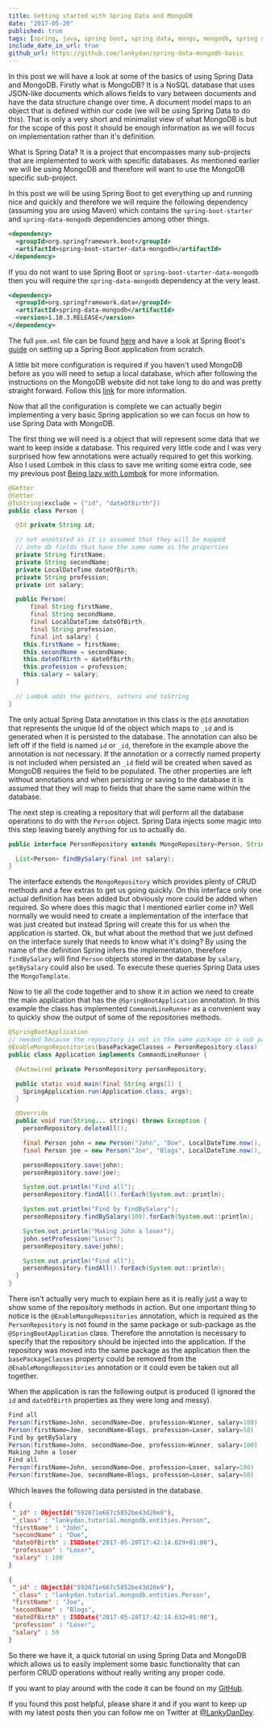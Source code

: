 ```yaml
---
title: Getting started with Spring Data and MongoDB
date: "2017-05-20"
published: true
tags: [spring, java, spring boot, spring data, mongo, mongodb, spring data mongodb]
include_date_in_url: true
github_url: https://github.com/lankydan/spring-data-mongodb-basic
---
```


In this post we will have a look at some of the basics of using Spring Data and MongoDB. Firstly what is MongoDB? It is a NoSQL database that uses JSON-like documents which allows fields to vary between documents and have the data structure change over time. A document model maps to an object that is defined within our code (we will be using Spring Data to do this). That is only a very short and minimalist view of what MongoDB is but for the scope of this post it should be enough information as we will focus on implementation rather than it's definition.

What is Spring Data? It is a project that encompasses many sub-projects that are implemented to work with specific databases. As mentioned earlier we will be using MongoDB and therefore will want to use the MongoDB specific sub-project.

In this post we will be using Spring Boot to get everything up and running nice and quickly and therefore we will require the following dependency (assuming you are using Maven) which contains the `spring-boot-starter` and `spring-data-mongodb` dependencies among other things.

```xml
<dependency>
  <groupId>org.springframework.boot</groupId>
  <artifactId>spring-boot-starter-data-mongodb</artifactId>
</dependency>
```

If you do not want to use Spring Boot or `spring-boot-starter-data-mongodb` then you will require the `spring-data-mongodb` dependency at the very least.

```xml
<dependency>
  <groupId>org.springframework.data</groupId>
  <artifactId>spring-data-mongodb</artifactId>
  <version>1.10.3.RELEASE</version>
</dependency>
```

The full `pom.xml` file can be found [here](https://github.com/lankydan/spring-data-mongodb-basic/blob/master/pom.xml) and have a look at Spring Boot's [guide](https://spring.io/guides/gs/spring-boot/) on setting up a Spring Boot application from scratch.

A little bit more configuration is required if you haven't used MongoDB before as you will need to setup a local database, which after following the instructions on the MongoDB website did not take long to do and was pretty straight forward. Follow this [link](https://docs.mongodb.com/manual/installation/) for more information.

Now that all the configuration is complete we can actually begin implementing a very basic Spring application so we can focus on how to use Spring Data with MongoDB.

The first thing we will need is a object that will represent some data that we want to keep inside a database. This required very little code and I was very surprised how few annotations were actually required to get this working. Also I used Lombok in this class to save me writing some extra code, see my previous post [Being lazy with Lombok](https://lankydan.dev/2017/04/29/being-lazy-with-lombok/) for more information.

```java
@Getter
@Setter
@ToString(exclude = {"id", "dateOfBirth"})
public class Person {

  @Id private String id;

  // not annotated as it is assumed that they will be mapped
  // onto db fields that have the same name as the properties
  private String firstName;
  private String secondName;
  private LocalDateTime dateOfBirth;
  private String profession;
  private int salary;

  public Person(
      final String firstName,
      final String secondName,
      final LocalDateTime dateOfBirth,
      final String profession,
      final int salary) {
    this.firstName = firstName;
    this.secondName = secondName;
    this.dateOfBirth = dateOfBirth;
    this.profession = profession;
    this.salary = salary;
  }

  // Lombok adds the getters, setters and toString
}
```

The only actual Spring Data annotation in this class is the `@Id` annotation that represents the unique Id of the object which maps to `_id` and is generated when it is persisted to the database. The annotation can also be left off if the field is named `id` or `_id`, therefore in the example above the annotation is not necessary. If the annotation or a correctly named property is not included when persisted an `_id` field will be created when saved as MongoDB requires the field to be populated. The other properties are left without annotations and when persisting or saving to the database it is assumed that they will map to fields that share the same name within the database.

The next step is creating a repository that will perform all the database operations to do with the `Person` object. Spring Data injects some magic into this step leaving barely anything for us to actually do.

```java
public interface PersonRepository extends MongoRepository<Person, String> {

  List<Person> findBySalary(final int salary);
}
```

The interface extends the `MongoRepository` which provides plenty of CRUD methods and a few extras to get us going quickly. On this interface only one actual definition has been added but obviously more could be added when required. So where does this magic that I mentioned earlier come in? Well normally we would need to create a implementation of the interface that was just created but instead Spring will create this for us when the application is started. Ok, but what about the method that we just defined on the interface surely that needs to know what it's doing? By using the name of the definition Spring infers the implementation, therefore `findBySalary` will find `Person` objects stored in the database by `salary`, `getBySalary` could also be used. To execute these queries Spring Data uses the `MongoTemplate`.

Now to tie all the code together and to show it in action we need to create the main application that has the `@SpringBootApplication` annotation. In this example the class has implemented `CommandLineRunner` as a convenient way to quickly show the output of some of the repositories methods.

```java
@SpringBootApplication
// needed because the repository is not in the same package or a sub package of the SpringBootApplication
@EnableMongoRepositories(basePackageClasses = PersonRepository.class)
public class Application implements CommandLineRunner {

  @Autowired private PersonRepository personRepository;

  public static void main(final String args[]) {
    SpringApplication.run(Application.class, args);
  }

  @Override
  public void run(String... strings) throws Exception {
    personRepository.deleteAll();

    final Person john = new Person("John", "Doe", LocalDateTime.now(), "Winner", 100);
    final Person joe = new Person("Joe", "Blogs", LocalDateTime.now(), "Loser", 50);

    personRepository.save(john);
    personRepository.save(joe);

    System.out.println("Find all");
    personRepository.findAll().forEach(System.out::println);

    System.out.println("Find by findBySalary");
    personRepository.findBySalary(100).forEach(System.out::println);

    System.out.println("Making John a loser");
    john.setProfession("Loser");
    personRepository.save(john);

    System.out.println("Find all");
    personRepository.findAll().forEach(System.out::println);
  }
}
```

There isn't actually very much to explain here as it is really just a way to show some of the repository methods in action. But one important thing to notice is the `@EnableMongoRepositories` annotation, which is required as the `PersonRepository` is not found in the same package or sub-package as the `@SpringBootApplication` class. Therefore the annotation is necessary to specify that the repository should be injected into the application. If the repository was moved into the same package as the application then the `basePackageClasses` property could be removed from the `@EnableMongoRepositories` annotation or it could even be taken out all together.

When the application is ran the following output is produced (I ignored the `id` and `dateOfBirth` properties as they were long and messy).

```java
Find all
Person(firstName=John, secondName=Doe, profession=Winner, salary=100)
Person(firstName=Joe, secondName=Blogs, profession=Loser, salary=50)
Find by getBySalary
Person(firstName=John, secondName=Doe, profession=Winner, salary=100)
Making John a loser
Find all
Person(firstName=John, secondName=Doe, profession=Loser, salary=100)
Person(firstName=Joe, secondName=Blogs, profession=Loser, salary=50)
```

Which leaves the following data persisted in the database.

```json
{
 "_id" : ObjectId("592071e667c5852be43d20e8"),
 "_class" : "lankydan.tutorial.mongodb.entities.Person",
 "firstName" : "John",
 "secondName" : "Doe",
 "dateOfBirth" : ISODate("2017-05-20T17:42:14.629+01:00"),
 "profession" : "Loser",
 "salary" : 100
}

{
 "_id" : ObjectId("592071e667c5852be43d20e9"),
 "_class" : "lankydan.tutorial.mongodb.entities.Person",
 "firstName" : "Joe",
 "secondName" : "Blogs",
 "dateOfBirth" : ISODate("2017-05-20T17:42:14.632+01:00"),
 "profession" : "Loser",
 "salary" : 50
}
```

So there we have it, a quick tutorial on using Spring Data and MongoDB which allows us to easily implement some basic functionality that can perform CRUD operations without really writing any proper code.

If you want to play around with the code it can be found on my [GitHub](https://github.com/lankydan/spring-data-mongodb-basic).

If you found this post helpful, please share it and if you want to keep up with my latest posts then you can follow me on Twitter at [@LankyDanDev](https://twitter.com/LankyDanDev).